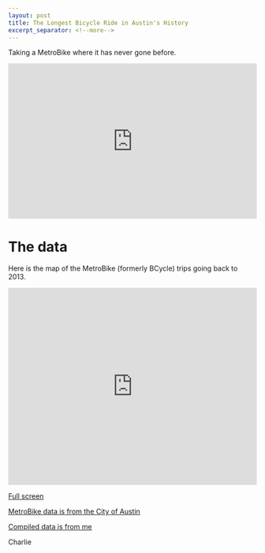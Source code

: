 ```yaml
---
layout: post
title: The Longest Bicycle Ride in Austin's History
excerpt_separator: <!--more-->
---
```


Taking a MetroBike where it has never gone before.

<!--more-->

<iframe width="100%" height="315px" src="https://www.youtube.com/embed/Qsz7bJTosAk" frameborder="0" allow="accelerometer; autoplay; clipboard-write; encrypted-media; gyroscope; picture-in-picture" allowfullscreen></iframe>

# The data

Here is the map of the MetroBike (formerly BCycle) trips going back to 2013. 

<iframe width="100%" height="400px" src="https://flowmap.blue/11odTn4_kytEo2O9LxAXGbZspXM_OLFsX__mpxRAvAOc/5f18087/embed" frameborder="0" allowfullscreen></iframe>

[Full screen](https://flowmap.blue/11odTn4_kytEo2O9LxAXGbZspXM_OLFsX__mpxRAvAOc/5f18087)

[MetroBike data is from the City of Austin](https://data.austintexas.gov/Transportation-and-Mobility/Austin-MetroBike-Trips/tyfh-5r8s?category=Transportation-and-Mobility&view_name=Austin-MetroBike-Trips)

[Compiled data is from me](https://github.com/Charlie-Henry/ModalShift/tree/master/code)

Charlie
